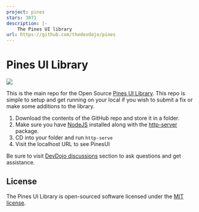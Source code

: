 ```yaml
---
project: pines
stars: 3071
description: |-
    The Pines UI library
url: https://github.com/thedevdojo/pines
---
```


# Pines UI Library

<img src="cover.jpg" />

This is the main repo for the Open Source <a href="https://devdojo.com/pines" target="_blank">Pines UI Library</a>. This repo is simple to setup and get running on your local if you wish to submit a fix or make some additions to the library.

1. Download the contents of the GitHub repo and store it in a folder.
2. Make sure you have <a href="https://nodejs.org/" target="_blank">NodeJS</a> installed along with the <a href="https://www.npmjs.com/package/http-server" target="_blank">http-server</a> package.
3. CD into your folder and run `http-serve` 
4. Visit the localhost URL to see PinesUI

Be sure to visit <a href="https://devdojo.com/questions" target="_blank">DevDojo discussions</a> section to ask questions and get assistance.

## License

The Pines UI Library is open-sourced software licensed under the [MIT license](https://opensource.org/licenses/MIT).

